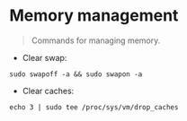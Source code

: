 # Memory management

> Commands for managing memory.

- Clear swap:

`sudo swapoff -a && sudo swapon -a`

- Clear caches:

`echo 3 | sudo tee /proc/sys/vm/drop_caches`
